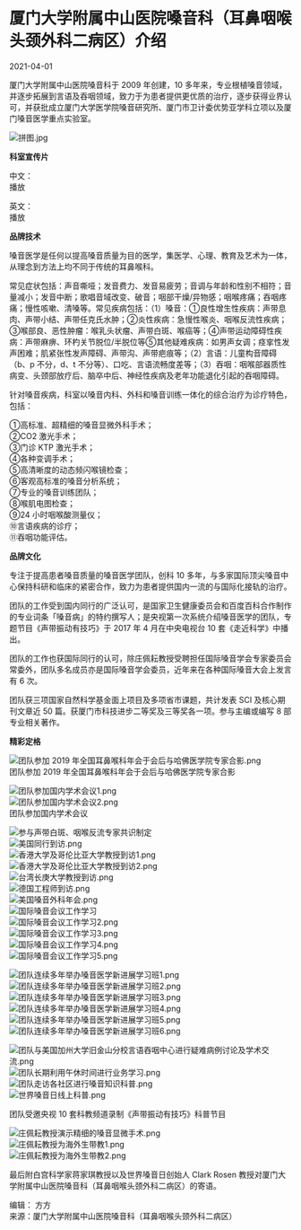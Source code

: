# 厦门大学附属中山医院嗓音科（耳鼻咽喉头颈外科二病区）介绍

2021-04-01

厦门大学附属中山医院嗓音科于 2009 年创建，10 多年来，专业根植嗓音领域，并逐步拓展到言语及吞咽领域，致力于为患者提供更优质的治疗，逐步获得业界认可，并获批成立厦门大学医学院嗓音研究所、厦门市卫计委优势亚学科立项以及厦门嗓音医学重点实验室。

![拼图.jpg](https://img1.dxycdn.com/2021/0413/554/1297269903592225743-10_small.jpg)

**科室宣传片**

中文：  
播放  
  
英文：  
播放  

**品牌技术**

嗓音医学是任何以提高嗓音质量为目的医学，集医学、心理、教育及艺术为一体，从理念到方法上均不同于传统的耳鼻喉科。

常见症状包括：声音嘶哑；发音费力、发音易疲劳；音调与年龄和性别不相符；音量减小；发音中断；歌唱音域改变、破音；咽部干燥/异物感；咽喉疼痛；吞咽疼痛；慢性咳嗽、清嗓等。常见疾病包括：（1）嗓音：①良性增生性疾病：声带息肉、声带小结、声带任克氏水肿；②炎性疾病：急慢性喉炎、咽喉反流性疾病；③喉部良、恶性肿瘤：喉乳头状瘤、声带白斑、喉癌等；④声带运动障碍性疾病：声带麻痹、环杓关节脱位/半脱位等⑤其他疑难疾病：如男声女调；痉挛性发声困难；肌紧张性发声障碍、声带沟、声带疤痕等；（2）言语：儿童构音障碍（b、p 不分，d、t 不分等）、口吃、言语流畅度差等；（3）吞咽：咽喉部器质性病变、头颈部放疗后、脑卒中后、神经性疾病及老年功能退化引起的吞咽障碍。

针对嗓音疾病，科室以嗓音内科、外科和嗓音训练一体化的综合治疗为诊疗特色，包括：

①高标准、超精细的嗓音显微外科手术；  
②CO2 激光手术；  
③门诊 KTP 激光手术；  
④各种变调手术；  
⑤高清晰度的动态频闪喉镜检查；  
⑥客观高标准的嗓音分析系统；  
⑦专业的嗓音训练团队；  
⑧喉肌电图检查；  
⑨24 小时咽喉酸测量仪；  
⑩言语疾病的诊疗；  
⑪吞咽功能评估。

**品牌文化**

专注于提高患者嗓音质量的嗓音医学团队，创科 10 多年，与多家国际顶尖嗓音中心保持科研和临床的紧密合作，致力为患者提供国内一流的与国际化接轨的治疗。

团队的工作受到国内同行的广泛认可，是国家卫生健康委员会和百度百科合作制作的专业词条「嗓音病」的特约撰写人；是央视第一次系统介绍嗓音医学的团队，专题节目《声带振动有技巧》于 2017 年 4 月在中央电视台 10 套《走近科学》中播出。

团队的工作也获国际同行的认可，除庄佩耘教授受聘担任国际嗓音学会专家委员会常委外，团队多名成员亦是国际嗓音学会委员，近年来在各种国际嗓音大会上发言有 6 次。

团队获三项国家自然科学基金面上项目及多项省市课题，共计发表 SCI 及核心期刊文章近 50 篇。获厦门市科技进步二等奖及三等奖各一项。参与主编或编写 8 部专业相关著作。

**精彩定格**

![团队参加 2019 年全国耳鼻喉科年会于会后与哈佛医学院专家合影.png](https://img1.dxycdn.com/2021/0413/153/2166737653542325743-10_small.png)  
团队参加 2019 年全国耳鼻喉科年会于会后与哈佛医学院专家合影

![团队参加国内学术会议1.png](https://img1.dxycdn.com/2021/0413/297/2547039278252325743-10.png)  
![团队参加国内学术会议2.png](https://img1.dxycdn.com/2021/0413/058/9455336001952325743-10.png!w640)  
团队参加国内学术会议

![参与声带白斑、咽喉反流专家共识制定](https://img1.dxycdn.com/2021/0413/943/9899465452462325743-10.png!w640)  
![美国同行到访.png](https://img1.dxycdn.com/2021/0413/659/0518082467862325743-10.png!w640)  
![香港大学及哥伦比亚大学教授到访1.png](https://img1.dxycdn.com/2021/0413/998/2333806725192325743-10.png!w640)  
![香港大学及哥伦比亚大学教授到访2.png](https://img1.dxycdn.com/2021/0413/528/8086663913492325743-10.png!w640)  
![台湾长庚大学教授到访.png](https://img1.dxycdn.com/2021/0413/982/6177265045792325743-10.png!w640)  
![德国工程师到访.png](https://img1.dxycdn.com/2021/0413/484/6074330604103325743-10.png!w640)  
![美国嗓音外科年会.png](https://img1.dxycdn.com/2021/0413/451/0070952726403325743-10.png!w640)  
![国际嗓音会议工作学习](https://img1.dxycdn.com/2021/0413/443/9250332360803325743-10.png!w640)  
![国际嗓音会议工作学习2.png](https://img1.dxycdn.com/2021/0413/582/7355312046013325743-10.png!w640)  
![国际嗓音会议工作学习3.png](https://img1.dxycdn.com/2021/0413/466/2887627787213325743-10.png!w640)  
![国际嗓音会议工作学习4.png](https://img1.dxycdn.com/2021/0413/916/7009859941513325743-10_small.png)  
![国际嗓音会议工作学习5.png](https://img1.dxycdn.com/2021/0413/106/6036244792713325743-10_small.png)  

![团队连续多年举办嗓音医学新进展学习班1.png](https://img1.dxycdn.com/2021/0413/923/5769461849023325743-10.png!w640)  
![团队连续多年举办嗓音医学新进展学习班2.png](https://img1.dxycdn.com/2021/0413/910/6728398937323325743-10.png!w640)  
![团队连续多年举办嗓音医学新进展学习班3.png](https://img1.dxycdn.com/2021/0413/800/8836685093723325743-10.png!w640)  
![团队连续多年举办嗓音医学新进展学习班4.png](https://img1.dxycdn.com/2021/0413/411/2983070835923325743-10.png!w640)  
![团队连续多年举办嗓音医学新进展学习班5.png](https://img1.dxycdn.com/2021/0413/359/9726385586133325743-10.png!w640)  
![团队连续多年举办嗓音医学新进展学习班6.png](https://img1.dxycdn.com/2021/0413/567/9699282774433325743-10.png!w640)  

![团队与美国加州大学旧金山分校言语吞咽中心进行疑难病例讨论及学术交流.png](https://img1.dxycdn.com/2021/0413/534/6801205755833325743-10.png!w640)  
![团队长期利用午休时间进行业务学习.png](https://img1.dxycdn.com/2021/0413/718/0302437919043325743-10.png!w640)  
![团队走访各社区进行嗓音知识科普.png](https://img1.dxycdn.com/2021/0413/657/6070994258243325743-10.png!w640)  
![世界嗓音日线上科普.png](https://img1.dxycdn.com/2021/0413/701/9907409703553325743-10.png!w640)  

团队受邀央视 10 套科教频道录制《声带振动有技巧》科普节目  

![庄佩耘教授演示精细的嗓音显微手术.png](https://img1.dxycdn.com/2021/0413/403/3811469765673325743-10.png!w640)  
![庄佩耘教授为海外生带教1.png](https://img1.dxycdn.com/2021/0413/401/5043144475973325743-10.png!w640)  
![庄佩耘教授为海外生带教2.png](https://img1.dxycdn.com/2021/0413/256/6534376639183325743-10.png!w640)  

最后附白宫科学家蒋家琪教授以及世界嗓音日创始人 Clark Rosen 教授对厦门大学附属中山医院嗓音科（耳鼻咽喉头颈外科二病区）的寄语。

编辑： 方方  
来源：厦门大学附属中山医院嗓音科（耳鼻咽喉头颈外科二病区）